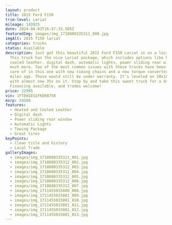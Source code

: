 ```yaml
---
layout: product
title: 2015 Ford F150
trim-level: Lariat
mileage: 143925
date: 2024-04-03T16:47:33.505Z
featuredImg: images/img_1710880335311_000.jpg
imgAlt: 2015 f150 lariat
categories: trucks
status: Available
description: Just got this beautiful 2015 Ford F150 Lariat in on a local trade.
  This truck has the nice Lariat package, which includes options like heated and
  cooled leather, digital dash, automatic lights, power sliding rear window, and
  much more. Two of the most common issues with these trucks have been taken
  care of in this one with new timing chains and a new torque converter 10000
  miles ago. Those would still be under warranty. It's leveled on 20x10 wheels,
  with almost new 35s on it. Stop by and take this sweet truck for a drive.
  Financing available, and trades welcome!
price: 22995
vin: 1FTEW1EG1FKD08758
msrp: 24560
features:
  - Heated and Cooled Leather
  - Digital dash
  - Power sliding rear window
  - Automatic Lights
  - Towing Package
  - Great tires
keyPoints:
  - Clean title and history
  - Local Trade
galleryImages:
  - images/img_1710880335311_001.jpg
  - images/img_1710880335312_002.jpg
  - images/img_1710880335312_003.jpg
  - images/img_1710880335312_004.jpg
  - images/img_1710880335312_005.jpg
  - images/img_1710880335312_006.jpg
  - images/img_1710880335312_007.jpg
  - images/img_1711455015080_008.jpg
  - images/img_1711455015081_009.jpg
  - images/img_1711455015081_010.jpg
  - images/img_1711455015081_011.jpg
  - images/img_1711455015081_012.jpg
  - images/img_1711455015081_013.jpg
---
```


